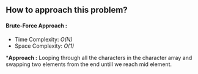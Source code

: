 ## How to approach this problem?

#### Brute-Force Approach :
- Time Complexity: *O(N)*
- Space Complexity: *O(1)*

***Approach :** Looping through all the characters in the character array and swapping two elements from the end untill we reach mid element.

